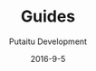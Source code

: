 ---
title: Guides
sections:
    -
        template: banner
        text: "# Guides\nLearn how to get along with HashBrown"
        image: 50d05eee9088c589bfd5a5a3a3043c0ebcc4972b
        theme: dark
    -
        includeGrandchildren: true
meta:
    id: bf70856caed6633b734d5b0e7b61a651305571f1
    parentId: ""
    language: en
date: '2016-9-5'
author: 'Putaitu Development'
permalink: /guides/
layout: sectionPage
---
